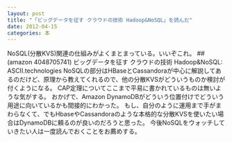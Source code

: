 ```yaml
---
layout: post
title: "「ビッグデータを征す クラウドの技術 Hadoop&NoSQL」を読んだ"
date: 2012-04-15
categories: 本
---
```

NoSQL(分散KVS)関連の仕組みがよくまとまっている。いいぞこれ。
 ##(amazon 4048705741)  ビッグデータを征す クラウドの技術 Hadoop&NoSQL: ASCII.technologies
NoSQLの部分はHBaseとCassandoraが中心に解説してあるのだけど、原理から教えてくれるので、他の分散KVSがどういうものか検討が付くようになる。
CAP定理についてここまで平易に書かれているものは無いような気がする。
おかげで、Amazon DynamoDBがどういう位置付けでどういう用途に向いているかも間接的にわかった。
もし、自分のように運用まで手がまわらなくて、でもHbaseやCassandoraのような本格的な分散KVSを使いたい場合はDynamoDBに頼るのが良いのだろうと思った。
今後NoSQLをウォッチしていきたい人は一度読んでおくことをお薦めする。
